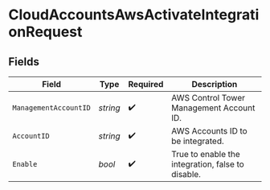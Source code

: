 # CloudAccountsAwsActivateIntegrationRequest


## Fields

| Field                                             | Type                                              | Required                                          | Description                                       |
| ------------------------------------------------- | ------------------------------------------------- | ------------------------------------------------- | ------------------------------------------------- |
| `ManagementAccountID`                             | *string*                                          | :heavy_check_mark:                                | AWS Control Tower Management Account ID.          |
| `AccountID`                                       | *string*                                          | :heavy_check_mark:                                | AWS Accounts ID to be integrated.                 |
| `Enable`                                          | *bool*                                            | :heavy_check_mark:                                | True to enable the integration, false to disable. |